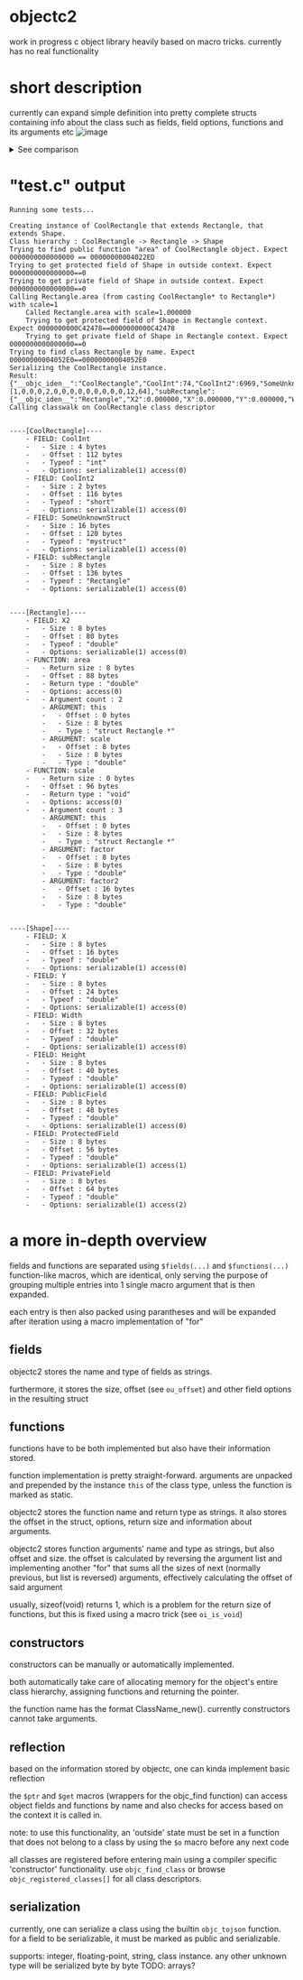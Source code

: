 # objectc2
work in progress c object library heavily based on macro tricks. currently has no real functionality

# short description
currently can expand simple definition into pretty complete structs containing info about the class such as fields, field options, functions and its arguments etc
![image](https://github.com/user-attachments/assets/7d602fda-b34d-4877-b92f-051d12302625)


<details>
<summary>See comparison</summary>


<table width=100%>
<tr>
<th>Original</th>
<th>Expanded</th>
</tr>
<tr>
<td valign=top>
  
```c
#include "objectc.h"

$class(Shape,
    $fields(
        ($opt(PUBLIC SERIALIZABLE), double, X),
        ($opt(PUBLIC SERIALIZABLE), double, Y),
        ($opt(PUBLIC SERIALIZABLE), double, Width),
        ($opt(PUBLIC SERIALIZABLE), double, Height),
        ($opt(PUBLIC SERIALIZABLE), double, PublicField),
        ($opt(PROTECTED SERIALIZABLE), double, ProtectedField),
        ($opt(PRIVATE SERIALIZABLE), double, PrivateField)
     ),
    $functions()
);

$class(Rectangle $extends Shape,
    $fields(
        ($opt(PUBLIC SERIALIZABLE), double, X2)),
    $functions(
        ($opt(PUBLIC), double, area, $arg((double, scale)), $body({
             printf("    Called Rectangle.area with scale=%f\n", scale);
             double *procf = $ptr(this, double *, ProtectedField);
             printf("    Trying to get protected field of Shape in Rectangle context. Expect %p==%p\n", procf, &this->super.ProtectedField);
             double *privf = $ptr(this, double *, PrivateField);
             printf("    Trying to get private field of Shape in Rectangle context. Expect %p==0\n", privf);
             return this->super.Width * this->super.Height + 1;
        })),

        ($opt(PUBLIC), void, scale, $arg((double, factor), (double, factor2)), $body({
             this->super.Width *= factor;
             this->super.Height *= factor;
        }))
    ),
    $constructor(
        this->super.Width = 0;
        this->super.Height = 0;
        this->super.X = 0;
        this->super.Y = 0;
     )
);

$class(CoolRectangle $extends Rectangle,
    $fields(
        ($opt(), char*, coolrectname)
    ),
    $functions(
        
    )
)
```

</td>
<td>

```c
#include "objectc.h"

typedef struct Shape {
    struct ObjC_GeneralClassDescriptor * class;
    struct ObjC_Object * object;
    double X;
    double Y;
    double Width;
    double Height;
    double PublicField;
    double ProtectedField;
    double PrivateField;
}
Shape;
struct ObjC_ClassFieldsDescriptor Shape_Fields = {
    .size = 7,
    .fields = {
        {
            .name = "X", .type = "double", .options = (struct ObjC_FieldOptions) {
                .access = 1, .access = 0, .serializable = 1,
            }, .size = sizeof(double), .offset = ((size_t) & (((Shape * ) 0) -> X))
        },
        {
            .name = "Y",
            .type = "double",
            .options = (struct ObjC_FieldOptions) {
                .access = 1, .access = 0, .serializable = 1,
            },
            .size = sizeof(double),
            .offset = ((size_t) & (((Shape * ) 0) -> Y))
        },
        {
            .name = "Width",
            .type = "double",
            .options = (struct ObjC_FieldOptions) {
                .access = 1, .access = 0, .serializable = 1,
            },
            .size = sizeof(double),
            .offset = ((size_t) & (((Shape * ) 0) -> Width))
        },
        {
            .name = "Height",
            .type = "double",
            .options = (struct ObjC_FieldOptions) {
                .access = 1, .access = 0, .serializable = 1,
            },
            .size = sizeof(double),
            .offset = ((size_t) & (((Shape * ) 0) -> Height))
        },
        {
            .name = "PublicField",
            .type = "double",
            .options = (struct ObjC_FieldOptions) {
                .access = 1, .access = 0, .serializable = 1,
            },
            .size = sizeof(double),
            .offset = ((size_t) & (((Shape * ) 0) -> PublicField))
        },
        {
            .name = "ProtectedField",
            .type = "double",
            .options = (struct ObjC_FieldOptions) {
                .access = 1, .access = 1, .serializable = 1,
            },
            .size = sizeof(double),
            .offset = ((size_t) & (((Shape * ) 0) -> ProtectedField))
        },
        {
            .name = "PrivateField",
            .type = "double",
            .options = (struct ObjC_FieldOptions) {
                .access = 1, .access = 2, .serializable = 1,
            },
            .size = sizeof(double),
            .offset = ((size_t) & (((Shape * ) 0) -> PrivateField))
        },
    }
};
struct ObjC_ClassFunctionsDescriptor Shape_Functions = {
    .size = 0,
    .functions = {}
};
struct ObjC_GeneralClassDescriptor Shape_Class = {
    .name = "Shape",
    .total_size = sizeof(Shape),
    .super = 0,
    .fields = & Shape_Fields,
    .functions = & Shape_Functions
};
Shape * Shape_new() {
    struct ObjC_State __objc__state = {
        .class = & Shape_Class
    };
    Shape * this = (Shape * ) malloc(sizeof(Shape));
    this -> class = & Shape_Class;
    ((ObjC_BaseObject * ) this) -> object = (struct ObjC_Object * ) malloc(sizeof(struct ObjC_Object));
    ((ObjC_BaseObject * ) this) -> object -> total_size = sizeof(Shape);
    return this;
};

typedef struct Rectangle {
    Shape super;
    struct ObjC_GeneralClassDescriptor * class;
    double X2;
    double( * area)(struct Rectangle * this, double scale);
    void( * scale)(struct Rectangle * this, double factor, double factor2);
}
Rectangle;
struct ObjC_FuncArgument Rectangle_Func_area_Arguments[] = {
    {
        .name = "this", .type = "struct Rectangle *", .size = sizeof(struct Rectangle * ), .offset = 0
    },
    {
        .name = "scale",
        .type = "double",
        .size = sizeof(double),
        .offset = 0 + sizeof(struct Rectangle * )
    },
};
struct ObjC_FuncArgument Rectangle_Func_scale_Arguments[] = {
    {
        .name = "this", .type = "struct Rectangle *", .size = sizeof(struct Rectangle * ), .offset = 0
    },
    {
        .name = "factor",
        .type = "double",
        .size = sizeof(double),
        .offset = 0 + sizeof(struct Rectangle * )
    },
    {
        .name = "factor2",
        .type = "double",
        .size = sizeof(double),
        .offset = 0 + sizeof(double) + sizeof(struct Rectangle * )
    },
};
struct ObjC_ClassFieldsDescriptor Rectangle_Fields = {
    .size = 1,
    .fields = {
        {
            .name = "X2", .type = "double", .options = (struct ObjC_FieldOptions) {
                .access = 1, .access = 0, .serializable = 1,
            }, .size = sizeof(double), .offset = ((size_t) & (((Rectangle * ) 0) -> X2))
        },
    }
};
struct ObjC_ClassFunctionsDescriptor Rectangle_Functions = {
    .size = 2,
    .functions = {
        {
            .name = "area", .return_type = "double", .options = (struct ObjC_FuncOptions) {
                .access = 1, .access = 0,
            }, .return_size = sizeof(double), .offset = ((size_t) & (((Rectangle * ) 0) -> area)), .argument_count = 2, .arguments = (struct ObjC_FuncArgument * ) & Rectangle_Func_area_Arguments
        },
        {
            .name = "scale",
            .return_type = "void",
            .options = (struct ObjC_FuncOptions) {
                .access = 1, .access = 0,
            },
            .return_size = 0,
            .offset = ((size_t) & (((Rectangle * ) 0) -> scale)),
            .argument_count = 3,
            .arguments = (struct ObjC_FuncArgument * ) & Rectangle_Func_scale_Arguments
        },
    }
};
struct ObjC_GeneralClassDescriptor Rectangle_Class = {
    .name = "Rectangle",
    .total_size = sizeof(Rectangle),
    .super = & Shape_Class,
    .fields = & Rectangle_Fields,
    .functions = & Rectangle_Functions
};
double Rectangle_area(struct Rectangle * this, double scale) {
    struct ObjC_State __objc__state = {
        .class = & Rectangle_Class
    };
    do {
        printf("    Called Rectangle.area with scale=%f\n", scale);
        double * procf = ((double * ) objc_find( & __objc__state, (ObjC_BaseObject * ) this, "ProtectedField"));
        printf("    Trying to get protected field of Shape in Rectangle context. Expect %p==%p\n", procf, & this -> super.ProtectedField);
        double * privf = ((double * ) objc_find( & __objc__state, (ObjC_BaseObject * ) this, "PrivateField"));
        printf("    Trying to get private field of Shape in Rectangle context. Expect %p==0\n", privf);
        return this -> super.Width * this -> super.Height + 1;
    } while (0);
}
void Rectangle_scale(struct Rectangle * this, double factor, double factor2) {
    struct ObjC_State __objc__state = {
        .class = & Rectangle_Class
    };
    do {
        this -> super.Width *= factor;
        this -> super.Height *= factor;
    } while (0);
}
Rectangle * Rectangle_new() {
    struct ObjC_State __objc__state = {
        .class = & Rectangle_Class
    };
    Rectangle * this = (Rectangle * ) malloc(sizeof(Rectangle));
    this -> class = & Rectangle_Class;
    ((ObjC_BaseObject * ) this) -> object = (struct ObjC_Object * ) malloc(sizeof(struct ObjC_Object));
    ((ObjC_BaseObject * ) this) -> object -> total_size = sizeof(Rectangle);
    Shape * sp = Shape_new();
    memcpy( & this -> super, sp, sizeof(Shape));
    free(sp);
    ((ObjC_BaseObject * ) this) -> object -> total_size = sizeof(Rectangle);
    ((ObjC_BaseObject * ) this) -> object -> topClass = & Rectangle_Class;
    this -> super.Width = 0;
    this -> super.Height = 0;
    this -> super.X = 0;
    this -> super.Y = 0;
    this -> area = Rectangle_area;
    this -> scale = Rectangle_scale;
    return this;
};

typedef struct CoolRectangle {
    Rectangle super;
    struct ObjC_GeneralClassDescriptor * class;
    char * coolrectname;
}
CoolRectangle;
struct ObjC_ClassFieldsDescriptor CoolRectangle_Fields = {
    .size = 1,
    .fields = {
        {
            .name = "coolrectname", .type = "char*", .options = (struct ObjC_FieldOptions) {
                .access = 1,
            }, .size = sizeof(char * ), .offset = ((size_t) & (((CoolRectangle * ) 0) -> coolrectname))
        },
    }
};
struct ObjC_ClassFunctionsDescriptor CoolRectangle_Functions = {
    .size = 0,
    .functions = {}
};
struct ObjC_GeneralClassDescriptor CoolRectangle_Class = {
    .name = "CoolRectangle",
    .total_size = sizeof(CoolRectangle),
    .super = & Rectangle_Class,
    .fields = & CoolRectangle_Fields,
    .functions = & CoolRectangle_Functions
};
CoolRectangle * CoolRectangle_new() {
    struct ObjC_State __objc__state = {
        .class = & CoolRectangle_Class
    };
    CoolRectangle * this = (CoolRectangle * ) malloc(sizeof(CoolRectangle));
    this -> class = & CoolRectangle_Class;
    ((ObjC_BaseObject * ) this) -> object = (struct ObjC_Object * ) malloc(sizeof(struct ObjC_Object));
    ((ObjC_BaseObject * ) this) -> object -> total_size = sizeof(CoolRectangle);
    Rectangle * sp = Rectangle_new();
    memcpy( & this -> super, sp, sizeof(Rectangle));
    free(sp);
    ((ObjC_BaseObject * ) this) -> object -> total_size = sizeof(CoolRectangle);
    ((ObjC_BaseObject * ) this) -> object -> topClass = & CoolRectangle_Class;
    return this;
}
```

</td>
</tr>
</table>


</details>

# "test.c" output

```
Running some tests...

Creating instance of CoolRectangle that extends Rectangle, that extends Shape.
Class hierarchy : CoolRectangle -> Rectangle -> Shape
Trying to find public function "area" of CoolRectangle object. Expect 0000000000000000 == 00000000004022ED
Trying to get protected field of Shape in outside context. Expect 0000000000000000==0
Trying to get private field of Shape in outside context. Expect 0000000000000000==0
Calling Rectangle.area (from casting CoolRectangle* to Rectangle*) with scale=1
    Called Rectangle.area with scale=1.000000
    Trying to get protected field of Shape in Rectangle context. Expect 0000000000C42478==0000000000C42478
    Trying to get private field of Shape in Rectangle context. Expect 0000000000000000==0
Trying to find class Rectangle by name. Expect 00000000004052E0==00000000004052E0
Serializing the CoolRectangle instance.
Result: {"__objc_iden__":"CoolRectangle","CoolInt":74,"CoolInt2":6969,"SomeUnknownStruct":[1,0,0,0,2,0,0,0,0,0,0,0,0,0,12,64],"subRectangle":{"__objc_iden__":"Rectangle","X2":0.000000,"X":0.000000,"Y":0.000000,"Width":0.000000,"Height":0.000000},"X2":0.000000}
Calling classwalk on CoolRectangle class descriptor


----[CoolRectangle]----
    - FIELD: CoolInt
    -   - Size : 4 bytes
    -   - Offset : 112 bytes
    -   - Typeof : "int"
    -   - Options: serializable(1) access(0)
    - FIELD: CoolInt2
    -   - Size : 2 bytes
    -   - Offset : 116 bytes
    -   - Typeof : "short"
    -   - Options: serializable(1) access(0)
    - FIELD: SomeUnknownStruct
    -   - Size : 16 bytes
    -   - Offset : 120 bytes
    -   - Typeof : "mystruct"
    -   - Options: serializable(1) access(0)
    - FIELD: subRectangle
    -   - Size : 8 bytes
    -   - Offset : 136 bytes
    -   - Typeof : "Rectangle"
    -   - Options: serializable(1) access(0)


----[Rectangle]----
    - FIELD: X2
    -   - Size : 8 bytes
    -   - Offset : 80 bytes
    -   - Typeof : "double"
    -   - Options: serializable(1) access(0)
    - FUNCTION: area
    -   - Return size : 8 bytes
    -   - Offset : 88 bytes
    -   - Return type : "double"
    -   - Options: access(0)
    -   - Argument count : 2
        - ARGUMENT: this
        -   - Offset : 0 bytes
        -   - Size : 8 bytes
        -   - Type : "struct Rectangle *"
        - ARGUMENT: scale
        -   - Offset : 8 bytes
        -   - Size : 8 bytes
        -   - Type : "double"
    - FUNCTION: scale
    -   - Return size : 0 bytes
    -   - Offset : 96 bytes
    -   - Return type : "void"
    -   - Options: access(0)
    -   - Argument count : 3
        - ARGUMENT: this
        -   - Offset : 0 bytes
        -   - Size : 8 bytes
        -   - Type : "struct Rectangle *"
        - ARGUMENT: factor
        -   - Offset : 8 bytes
        -   - Size : 8 bytes
        -   - Type : "double"
        - ARGUMENT: factor2
        -   - Offset : 16 bytes
        -   - Size : 8 bytes
        -   - Type : "double"


----[Shape]----
    - FIELD: X
    -   - Size : 8 bytes
    -   - Offset : 16 bytes
    -   - Typeof : "double"
    -   - Options: serializable(1) access(0)
    - FIELD: Y
    -   - Size : 8 bytes
    -   - Offset : 24 bytes
    -   - Typeof : "double"
    -   - Options: serializable(1) access(0)
    - FIELD: Width
    -   - Size : 8 bytes
    -   - Offset : 32 bytes
    -   - Typeof : "double"
    -   - Options: serializable(1) access(0)
    - FIELD: Height
    -   - Size : 8 bytes
    -   - Offset : 40 bytes
    -   - Typeof : "double"
    -   - Options: serializable(1) access(0)
    - FIELD: PublicField
    -   - Size : 8 bytes
    -   - Offset : 48 bytes
    -   - Typeof : "double"
    -   - Options: serializable(1) access(0)
    - FIELD: ProtectedField
    -   - Size : 8 bytes
    -   - Offset : 56 bytes
    -   - Typeof : "double"
    -   - Options: serializable(1) access(1)
    - FIELD: PrivateField
    -   - Size : 8 bytes
    -   - Offset : 64 bytes
    -   - Typeof : "double"
    -   - Options: serializable(1) access(2)
```

# a more in-depth overview
fields and functions are separated using `$fields(...)` and `$functions(...)` function-like macros, which are identical, only serving the purpose of grouping multiple entries into 1 single macro argument that is then expanded.

each entry is then also packed using parantheses and will be expanded after iteration using a macro implementation of "for"

## fields
objectc2 stores the name and type of fields as strings.

furthermore, it stores the size, offset (see `ou_offset`) and other field options in the resulting struct

## functions
functions have to be both implemented but also have their information stored.

function implementation is pretty straight-forward. arguments are unpacked and prepended by the instance `this` of the class type, unless the function is marked as static.

objectc2 stores the function name and return type as strings. it also stores the offset in the struct, options, return size and information about arguments.

objectc2 stores function arguments' name and type as strings, but also offset and size. the offset is calculated by reversing the argument list and implementing another "for" that sums all the sizes of
next (normally previous, but list is reversed) arguments, effectively calculating the offset of said argument

usually, sizeof(void) returns 1, which is a problem for the return size of functions, but this is fixed using a macro trick (see `oi_is_void`)

## constructors
constructors can be manually or automatically implemented. 

both automatically take care of allocating memory for the object's entire class hierarchy, assigning functions and returning the pointer.

the function name has the format ClassName_new(). currently constructors cannot take arguments.

## reflection
based on the information stored by objectc, one can kinda implement basic reflection

the `$ptr` and `$get` macros (wrappers for the objc_find function) can access object fields and functions by name and also checks for access based on the context it is called in.

note: to use this functionality, an 'outside' state must be set in a function that does not belong to a class by using the `$o` macro before any next code

all classes are registered before entering main using a compiler specific 'constructor' functionality. use `objc_find_class` or browse `objc_registered_classes[]` for all class descriptors.

## serialization
currently, one can serialize a class using the builtin `objc_tojson` function. for a field to be serializable, it must be marked as public and serializable.

supports: integer, floating-point, string, class instance. any other unknown type will be serialized byte by byte
TODO: arrays?
